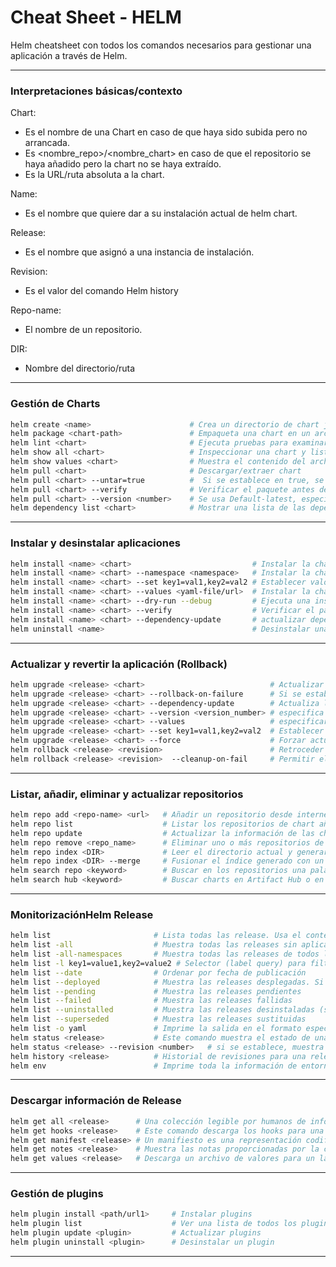 # Cheat Sheet - HELM

Helm cheatsheet con todos los comandos necesarios para gestionar una aplicación a través de Helm.

-----------------------------------------------------------------------------------------------------------------------------------------------
### Interpretaciones básicas/contexto

Chart:
- Es el nombre de una Chart en caso de que haya sido subida pero no arrancada.
- Es <nombre_repo>/<nombre_chart> en caso de que el repositorio se haya añadido pero la chart no se haya extraído.
- Es la URL/ruta absoluta a la chart.

Name:
- Es el nombre que quiere dar a su instalación actual de helm chart.

Release:
- Es el nombre que asignó a una instancia de instalación.

Revision:
- Es el valor del comando Helm history

Repo-name:
- El nombre de un repositorio.

DIR:
- Nombre del directorio/ruta

------------------------------------------------------------------------------------------------------------------------------------------------

### Gestión de Charts

```bash
helm create <name>                      # Crea un directorio de chart junto con los archivos y directorios comunes usados en una chart.
helm package <chart-path>               # Empaqueta una chart en un archivo chart versionado.
helm lint <chart>                       # Ejecuta pruebas para examinar una chart e identificar posibles problemas
helm show all <chart>                   # Inspeccionar una chart y listar su contenido
helm show values <chart>                # Muestra el contenido del archivo values.yaml.
helm pull <chart>                       # Descargar/extraer chart
helm pull <chart> --untar=true          #  Si se establece en true, se desempaquetará la chart después de descargar
helm pull <chart> --verify              # Verificar el paquete antes de usarlo
helm pull <chart> --version <number>    # Se usa Default-latest, especifica una restricción de versión para la versión de la chart a usar
helm dependency list <chart>            # Mostrar una lista de las dependencias de una chart
```
--------------------------------------------------------------------------------------------------------------------------------------------------

### Instalar y desinstalar aplicaciones

```bash
helm install <name> <chart>                           # Instalar la chart con un nombre
helm install <name> <chart> --namespace <namespace>   # Instalar la chart en un namespace específico
helm install <name> <chart> --set key1=val1,key2=val2 # Establecer valores en la línea de comandos (se pueden especificar varios valores o separarlos con comas)
helm install <name> <chart> --values <yaml-file/url>  # Instalar la chart con los valores especificados
helm install <name> <chart> --dry-run --debug         # Ejecuta una instalación de prueba para validar la chart (p)
helm install <name> <chart> --verify                  # Verificar el paquete antes de usarlo
helm install <name> <chart> --dependency-update       # actualizar dependencias si faltan antes de instalar la chart
helm uninstall <name>                                 # Desinstalar una release
```
------------------------------------------------------------------------------------------------------------------------------------------------
### Actualizar y revertir la aplicación (Rollback)

```bash
helm upgrade <release> <chart>                            # Actualizar una release
helm upgrade <release> <chart> --rollback-on-failure      # Si se establece, el proceso de actualización deshace los cambios realizados en caso de actualización fallida.
helm upgrade <release> <chart> --dependency-update        # Actualiza las dependencias si faltan antes de instalar la chart
helm upgrade <release> <chart> --version <version_number> # especifica una restricción de versión para la versión de la chart a usar
helm upgrade <release> <chart> --values                   # especificar valores en un archivo YAML o una URL (puede especificar múltiple
helm upgrade <release> <chart> --set key1=val1,key2=val2  # Establecer valores en la línea de comandos (puede especificar valores múltiples o separadose)
helm upgrade <release> <chart> --force                    # Forzar actualizaciones de recursos mediante una estrategia de reemplazo.
helm rollback <release> <revision>                        # Retroceder una versión a una revisión específica
helm rollback <release> <revision>  --cleanup-on-fail     # Permitir el borrado de nuevos recursos creados en este rollback cuando el rollback falla
```
------------------------------------------------------------------------------------------------------------------------------------------------
### Listar, añadir, eliminar y actualizar repositorios

```bash
helm repo add <repo-name> <url>   # Añadir un repositorio desde internet
helm repo list                    # Listar los repositorios de chart añadidas
helm repo update                  # Actualizar la información de las charts disponibles localmente desde los repositorios de charts.
helm repo remove <repo_name>      # Eliminar uno o más repositorios de charts
helm repo index <DIR>             # Leer el directorio actual y generar un fichero índice basado en las charts encontradas.
helm repo index <DIR> --merge     # Fusionar el índice generado con un archivo de índice existente.
helm search repo <keyword>        # Buscar en los repositorios una palabra clave en las charts
helm search hub <keyword>         # Buscar charts en Artifact Hub o en la propia instancia de hub.
```
-------------------------------------------------------------------------------------------------------------------------------------------------
### MonitorizaciónHelm Release

```bash
helm list                       # Lista todas las release. Usa el contexto del namespace actual si no se especifica.
helm list -all                  # Muestra todas las releases sin aplicar ningún filtro, puede usar -a
helm list -all-namespaces       # Muestra todas las releases de todos los namespaces, podemos usar -A
helm list -l key1=value1,key2=value2 # Selector (label query) para filtrar, soporta '=', '==', y '!='
helm list --date                # Ordenar por fecha de publicación
helm list --deployed            # Muestra las releases desplegadas. Si no se especifica otra, se activará automáticamente
helm list --pending             # Muestra las releases pendientes
helm list --failed              # Muestra las releases fallidas
helm list --uninstalled         # Muestra las releases desinstaladas (si se uso 'helm uninstall --keep-history')
helm list --superseded          # Muestra las releases sustituidas
helm list -o yaml               # Imprime la salida en el formato especificado. Valores permitidos: table, json, yaml (por defecto table)
helm status <release>           # Este comando muestra el estado de una release con nombre.
helm status <release> --revision <number>   # si se establece, muestra el estado de la release nombrada con la revisión
helm history <release>          # Historial de revisiones para una release dada.
helm env                        # Imprime toda la información de entorno usada por Helm
```
-------------------------------------------------------------------------------------------------------------------------------------------------
### Descargar información de Release

```bash
helm get all <release>      # Una colección legible por humanos de información sobre las notas, hooks, valores suministrados, y fichero de manifiesto generado de la release dada.
helm get hooks <release>    # Este comando descarga los hooks para una release dada. Los hooks están formateados en YAML y separados por el separador YAML '---\n'.
helm get manifest <release> # Un manifiesto es una representación codificada en YAML de los recursos de Kubernetes que se generaron a partir de la(s) chart(s) de esta release. Si un chart depende de otras charts, esos recursos también se incluirán en el manifiesto.
helm get notes <release>    # Muestra las notas proporcionadas por la chart de una release con nombre.
helm get values <release>   # Descarga un archivo de valores para un lanzamiento dado. use -o para formatear la salida
```
-------------------------------------------------------------------------------------------------------------------------------------------------
### Gestión de plugins

```bash
helm plugin install <path/url1>     # Instalar plugins
helm plugin list                    # Ver una lista de todos los plugins instalados
helm plugin update <plugin>         # Actualizar plugins
helm plugin uninstall <plugin>      # Desinstalar un plugin
```
-------------------------------------------------------------------------------------------------------------------------------------------------
